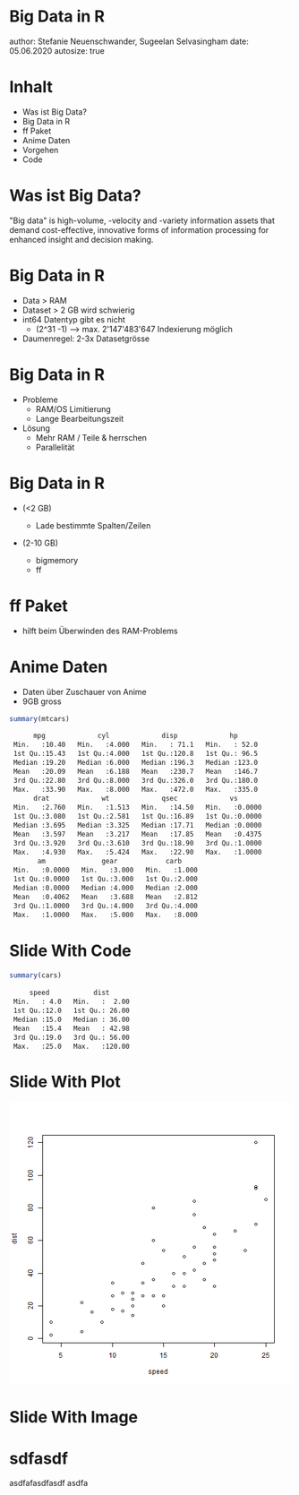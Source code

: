 Big Data in R
========================================================
author: Stefanie Neuenschwander, Sugeelan Selvasingham
date: 05.06.2020
autosize: true

Inhalt
========================================================

- Was ist Big Data?
- Big Data in R
- ff Paket
- Anime Daten
- Vorgehen
- Code

Was ist Big Data?
========================================================
"Big data" is high-volume, -velocity and -variety information assets that demand cost-effective, innovative forms of information processing for enhanced insight and decision making.

Big Data in R
========================================================
- Data > RAM
- Dataset > 2 GB wird schwierig
- int64 Datentyp gibt es nicht
  - (2^31 -1) --> max. 2'147'483'647 Indexierung möglich
- Daumenregel: 2-3x Datasetgrösse

Big Data in R
========================================================
- Probleme
  - RAM/OS Limitierung
  - Lange Bearbeitungszeit
- Lösung
  - Mehr RAM / Teile & herrschen
  - Parallelität
  
Big Data in R
========================================================
- (<2 GB)
  - Lade bestimmte Spalten/Zeilen

- (2-10 GB)
  - bigmemory
  - ff



ff Paket
========================================================
- hilft beim Überwinden des RAM-Problems



Anime Daten
========================================================
- Daten über Zuschauer von Anime
- 9GB gross

```r
summary(mtcars)
```

```
      mpg             cyl             disp             hp       
 Min.   :10.40   Min.   :4.000   Min.   : 71.1   Min.   : 52.0  
 1st Qu.:15.43   1st Qu.:4.000   1st Qu.:120.8   1st Qu.: 96.5  
 Median :19.20   Median :6.000   Median :196.3   Median :123.0  
 Mean   :20.09   Mean   :6.188   Mean   :230.7   Mean   :146.7  
 3rd Qu.:22.80   3rd Qu.:8.000   3rd Qu.:326.0   3rd Qu.:180.0  
 Max.   :33.90   Max.   :8.000   Max.   :472.0   Max.   :335.0  
      drat             wt             qsec             vs        
 Min.   :2.760   Min.   :1.513   Min.   :14.50   Min.   :0.0000  
 1st Qu.:3.080   1st Qu.:2.581   1st Qu.:16.89   1st Qu.:0.0000  
 Median :3.695   Median :3.325   Median :17.71   Median :0.0000  
 Mean   :3.597   Mean   :3.217   Mean   :17.85   Mean   :0.4375  
 3rd Qu.:3.920   3rd Qu.:3.610   3rd Qu.:18.90   3rd Qu.:1.0000  
 Max.   :4.930   Max.   :5.424   Max.   :22.90   Max.   :1.0000  
       am              gear            carb      
 Min.   :0.0000   Min.   :3.000   Min.   :1.000  
 1st Qu.:0.0000   1st Qu.:3.000   1st Qu.:2.000  
 Median :0.0000   Median :4.000   Median :2.000  
 Mean   :0.4062   Mean   :3.688   Mean   :2.812  
 3rd Qu.:1.0000   3rd Qu.:4.000   3rd Qu.:4.000  
 Max.   :1.0000   Max.   :5.000   Max.   :8.000  
```


Slide With Code
========================================================


```r
summary(cars)
```

```
     speed           dist       
 Min.   : 4.0   Min.   :  2.00  
 1st Qu.:12.0   1st Qu.: 26.00  
 Median :15.0   Median : 36.00  
 Mean   :15.4   Mean   : 42.98  
 3rd Qu.:19.0   3rd Qu.: 56.00  
 Max.   :25.0   Max.   :120.00  
```

Slide With Plot
========================================================

![plot of chunk unnamed-chunk-3](r_vertiefung_v1-figure/unnamed-chunk-3-1.png)

Slide With Image
========================================================


sdfasdf
========================================================
asdfafasdfasdf
asdfa
